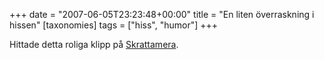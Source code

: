 +++
date = "2007-06-05T23:23:48+00:00"
title = "En liten överraskning i hissen"
[taxonomies]
tags = ["hiss", "humor"]
+++

Hittade detta roliga klipp på [Skrattamera][1].





<small></small>

 [1]: https://web.archive.org/web/20070609174732/http://www.skrattamera.se/181/disko-i-hiss/
